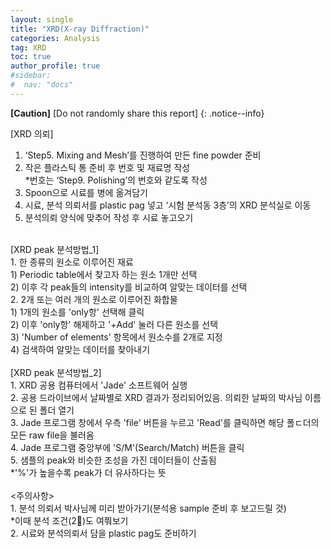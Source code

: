 ```yaml
---
layout: single
title: "XRD(X-ray Diffraction)"
categories: Analysis
tag: XRD
toc: true
author_profile: true
#sidebar:
#  nav: "docs"
---
```


**[Caution]** [Do not randomly share this report]
{: .notice--info}

[XRD 의뢰]
1. ‘Step5. Mixing and Mesh’를 진행하여 만든 fine powder 준비<br>
2. 작은 플라스틱 통 준비 후 번호 및 재료명 작성<br>
 *번호는 ‘Step9. Polishing’의 번호와 같도록 작성<br>
3. Spoon으로 시료를 병에 옮겨담기<br>
4. 시료, 분석 의뢰서를 plastic pag 넣고 ‘시험 분석동 3층’의 XRD 분석실로 이동<br>
5. 분석의뢰 양식에 맞추어 작성 후 시료 놓고오기<br>
<br>
[XRD peak 분석방법_1]<br>
1. 한 종류의 원소로 이루어진 재료<br>
 1) Periodic table에서 찾고자 하는 원소 1개만 선택<br>
 2) 이후 각 peak들의 intensity를 비교하여 알맞는 데이터를 선택<br>
2. 2개 또는 여러 개의 원소로 이루어진 화합물<br>
 1) 1개의 원소를 'only항' 선택해 클릭<br>
 2) 이후 'only항' 해제하고 '+Add' 눌러 다른 원소를 선택<br>
 3) 'Number of elements' 항목에서 원소수를 2개로 지정<br>
 4) 검색하여 알맞는 데이터를 찾아내기<br>
<br>
[XRD peak 분석방법_2]<br>
1. XRD 공용 컴퓨터에서 'Jade' 소프트웨어 실행<br>
2. 공용 드라이브에서 날짜별로 XRD 결과가 정리되어있음. 의뢰한 날짜의 박사님 이름으로 된 폴더 열기<br>
3. Jade 프로그램 창에서 우측 'file' 버튼을 누르고 'Read'를 클릭하면 해당 폴ㄷ더의 모든 raw file을 불러옴<br>
4. Jade 프로그램 중앙부에 'S/M'(Search/Match) 버튼을 클릭<br>
5. 샘플의 peak와 비슷한 조성을 가진 데이터들이 산출됨<br>
 *'%'가 높을수록 peak가 더 유사하다는 뜻<br>
<br>
<주의사항><br>
1. 분석 의뢰서 박사님께 미리 받아가기(분석용 sample 준비 후 보고드릴 것)<br>
 *이때 분석 조건(2)도 여쭤보기<br>
2. 시료와 분석의뢰서 담을 plastic pag도 준비하기<br>

